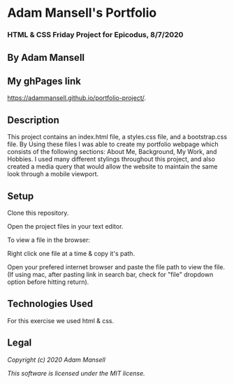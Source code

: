 # Adam Mansell's Portfolio

### HTML & CSS Friday Project for Epicodus, 8/7/2020

## **By Adam Mansell**


## My ghPages link
 https://adammansell.github.io/portfolio-project/.

 
## Description
This project contains an index.html file, a styles.css file, and a bootstrap.css file. By Using these files I was able to create my portfolio webpage which consists of the following sections: About Me, Background, My Work, and Hobbies.
I used many different stylings throughout this project, and also created a media query that would allow the website to maintain the same look through a mobile viewport.

## Setup
Clone this repository.

Open the project files in your text editor.

To view a file in the browser:

Right click one file at a time & copy it's path.

Open your prefered internet browser and paste the file path to view the file.
(If using mac, after pasting link in search bar, check for "file" dropdown option before hitting return).

## Technologies Used
For this exercise we used html & css.

## Legal
_Copyright (c) 2020 Adam Mansell_


_This software is licensed under the MIT license._